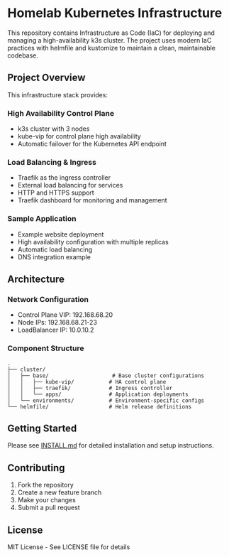 # Homelab Kubernetes Infrastructure

This repository contains Infrastructure as Code (IaC) for deploying and managing a high-availability k3s cluster. The project uses modern IaC practices with helmfile and kustomize to maintain a clean, maintainable codebase.

## Project Overview

This infrastructure stack provides:

### High Availability Control Plane
- k3s cluster with 3 nodes
- kube-vip for control plane high availability
- Automatic failover for the Kubernetes API endpoint

### Load Balancing & Ingress
- Traefik as the ingress controller
- External load balancing for services
- HTTP and HTTPS support
- Traefik dashboard for monitoring and management

### Sample Application
- Example website deployment
- High availability configuration with multiple replicas
- Automatic load balancing
- DNS integration example

## Architecture

### Network Configuration
- Control Plane VIP: 192.168.68.20
- Node IPs: 192.168.68.21-23
- LoadBalancer IP: 10.0.10.2

### Component Structure
```
.
├── cluster/
│   ├── base/                    # Base cluster configurations
│   │   ├── kube-vip/           # HA control plane
│   │   ├── traefik/            # Ingress controller
│   │   └── apps/               # Application deployments
│   └── environments/           # Environment-specific configs
└── helmfile/                   # Helm release definitions
```

## Getting Started

Please see [INSTALL.md](INSTALL.md) for detailed installation and setup instructions.

## Contributing

1. Fork the repository
2. Create a new feature branch
3. Make your changes
4. Submit a pull request

## License

MIT License - See LICENSE file for details
